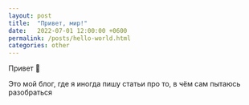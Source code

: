 ```yaml
---
layout: post
title:  "Привет, мир!"
date:   2022-07-01 12:00:00 +0600
permalink: /posts/hello-world.html
categories: other
---
```

Привет 👋

Это мой блог, где я иногда пишу статьи про то, в чём сам пытаюсь разобраться
